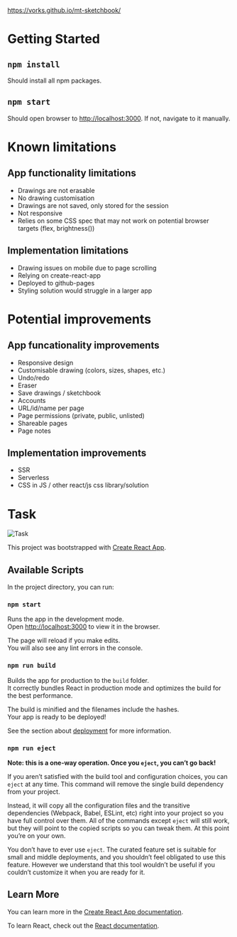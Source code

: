 https://vorks.github.io/mt-sketchbook/

# Getting Started

## `npm install`

Should install all npm packages.

## `npm start`

Should open browser to [http://localhost:3000](http://localhost:3000). If not, navigate to it manually.

# Known limitations

## App functionality limitations

- Drawings are not erasable
- No drawing customisation
- Drawings are not saved, only stored for the session
- Not responsive
- Relies on some CSS spec that may not work on potential browser targets (flex, brightness())

## Implementation limitations

- Drawing issues on mobile due to page scrolling
- Relying on create-react-app
- Deployed to github-pages
- Styling solution would struggle in a larger app

# Potential improvements

## App funcationality improvements

- Responsive design
- Customisable drawing (colors, sizes, shapes, etc.)
- Undo/redo
- Eraser
- Save drawings / sketchbook
- Accounts
- URL/id/name per page
- Page permissions (private, public, unlisted)
- Shareable pages
- Page notes

## Implementation improvements

- SSR
- Serverless
- CSS in JS / other react/js css library/solution

# Task

![Task](https://i.imgur.com/nl5xU5m.png)

This project was bootstrapped with [Create React App](https://github.com/facebook/create-react-app).

## Available Scripts

In the project directory, you can run:

### `npm start`

Runs the app in the development mode.<br>
Open [http://localhost:3000](http://localhost:3000) to view it in the browser.

The page will reload if you make edits.<br>
You will also see any lint errors in the console.

### `npm run build`

Builds the app for production to the `build` folder.<br>
It correctly bundles React in production mode and optimizes the build for the best performance.

The build is minified and the filenames include the hashes.<br>
Your app is ready to be deployed!

See the section about [deployment](https://facebook.github.io/create-react-app/docs/deployment) for more information.

### `npm run eject`

**Note: this is a one-way operation. Once you `eject`, you can’t go back!**

If you aren’t satisfied with the build tool and configuration choices, you can `eject` at any time. This command will remove the single build dependency from your project.

Instead, it will copy all the configuration files and the transitive dependencies (Webpack, Babel, ESLint, etc) right into your project so you have full control over them. All of the commands except `eject` will still work, but they will point to the copied scripts so you can tweak them. At this point you’re on your own.

You don’t have to ever use `eject`. The curated feature set is suitable for small and middle deployments, and you shouldn’t feel obligated to use this feature. However we understand that this tool wouldn’t be useful if you couldn’t customize it when you are ready for it.

## Learn More

You can learn more in the [Create React App documentation](https://facebook.github.io/create-react-app/docs/getting-started).

To learn React, check out the [React documentation](https://reactjs.org/).
